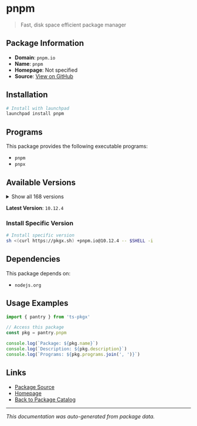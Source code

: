 # pnpm

> Fast, disk space efficient package manager

## Package Information

- **Domain**: `pnpm.io`
- **Name**: `pnpm`
- **Homepage**: Not specified
- **Source**: [View on GitHub](https://github.com/pkgxdev/pantry/tree/main/projects/pnpm.io/package.yml)

## Installation

```bash
# Install with launchpad
launchpad install pnpm
```

## Programs

This package provides the following executable programs:

- `pnpm`
- `pnpx`

## Available Versions

<details>
<summary>Show all 168 versions</summary>

- `10.12.4`, `10.12.3`, `10.12.2`, `10.12.1`, `10.12.0`
- `10.11.1`, `10.11.0`, `10.10.0`, `10.9.0`, `10.8.1`
- `10.8.0`, `10.7.1`, `10.7.0`, `10.6.5`, `10.6.4`
- `10.6.3`, `10.6.2`, `10.6.1`, `10.6.0`, `10.5.2`
- `10.5.1`, `10.5.0`, `10.4.1`, `10.4.0`, `10.3.0`
- `10.2.1`, `10.2.0`, `10.1.0`, `10.0.0`, `9.15.9`
- `9.15.8`, `9.15.7`, `9.15.6`, `9.15.5`, `9.15.4`
- `9.15.3`, `9.15.2`, `9.15.1`, `9.15.0`, `9.14.4`
- `9.14.3`, `9.14.2`, `9.14.1`, `9.13.2`, `9.13.1`
- `9.13.0`, `9.12.3`, `9.12.2`, `9.12.1`, `9.12.0`
- `9.11.0`, `9.10.0`, `9.9.0`, `9.8.0`, `9.7.1`
- `9.7.0`, `9.6.0`, `9.5.0`, `9.4.0`, `9.3.0`
- `9.2.0`, `9.1.4`, `9.1.3`, `9.1.2`, `9.1.1`
- `9.1.0`, `9.0.6`, `9.0.5`, `9.0.4`, `9.0.3`
- `9.0.2`, `9.0.1`, `9.0.0`, `8.15.9`, `8.15.8`
- `8.15.7`, `8.15.6`, `8.15.5`, `8.15.4`, `8.15.3`
- `8.15.2`, `8.15.1`, `8.15.0`, `8.14.3`, `8.14.2`
- `8.14.1`, `8.14.0`, `8.13.1`, `8.12.1`, `8.12.0`
- `8.11.0`, `8.10.5`, `8.10.4`, `8.10.3`, `8.10.2`
- `8.10.1`, `8.10.0`, `8.9.2`, `8.9.1`, `8.9.0`
- `8.8.0`, `8.7.6`, `8.7.5`, `8.7.4`, `8.7.3`
- `8.7.1`, `8.7.0`, `8.6.12`, `8.6.11`, `8.6.10`
- `8.6.9`, `8.6.8`, `8.6.7`, `8.6.6`, `8.6.5`
- `8.6.4`, `8.6.3`, `8.6.2`, `8.6.1`, `8.6.0`
- `8.5.1`, `8.5.0`, `8.4.0`, `8.3.1`, `8.3.0`
- `8.2.0`, `8.1.1`, `8.1.0`, `8.0.0`, `7.33.7`
- `7.33.6`, `7.33.5`, `7.33.4`, `7.33.3`, `7.33.2`
- `7.33.1`, `7.33.0`, `7.32.5`, `7.32.4`, `7.32.3`
- `7.32.2`, `7.32.1`, `7.32.0`, `7.31.0`, `7.30.5`
- `7.30.3`, `7.30.1`, `7.30.0`, `7.29.3`, `7.29.1`
- `7.29.0`, `7.28.0`, `7.27.1`, `7.27.0`, `7.26.3`
- `7.26.2`, `7.26.1`, `7.26.0`, `7.25.1`, `7.25.0`
- `7.24.3`, `7.24.2`, `7.23.0`, `7.22.0`, `7.21.0`
- `7.20.0`, `7.19.0`, `7.18.2`

</details>

**Latest Version**: `10.12.4`

### Install Specific Version

```bash
# Install specific version
sh <(curl https://pkgx.sh) +pnpm.io@10.12.4 -- $SHELL -i
```

## Dependencies

This package depends on:

- `nodejs.org`

## Usage Examples

```typescript
import { pantry } from 'ts-pkgx'

// Access this package
const pkg = pantry.pnpm

console.log(`Package: ${pkg.name}`)
console.log(`Description: ${pkg.description}`)
console.log(`Programs: ${pkg.programs.join(', ')}`)
```

## Links

- [Package Source](https://github.com/pkgxdev/pantry/tree/main/projects/pnpm.io/package.yml)
- [Homepage](#)
- [Back to Package Catalog](../../package-catalog.md)

---

*This documentation was auto-generated from package data.*
